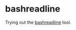 # bashreadline

Trying out the [bashreadline](https://github.com/iovisor/bcc/blob/master/tools/bashreadline.py) tool.
